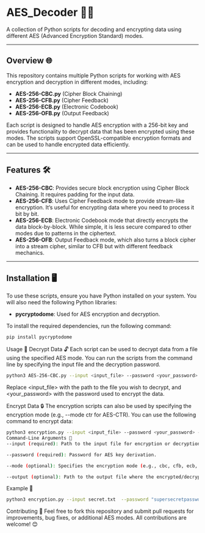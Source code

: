 # AES_Decoder 🔐🔑
A collection of Python scripts for decoding and encrypting data using different AES (Advanced Encryption Standard) modes.

---

## Overview 🌐
This repository contains multiple Python scripts for working with AES encryption and decryption in different modes, including:

- **AES-256-CBC.py** (Cipher Block Chaining)
- **AES-256-CFB.py** (Cipher Feedback)
- **AES-256-ECB.py** (Electronic Codebook)
- **AES-256-OFB.py** (Output Feedback)

Each script is designed to handle AES encryption with a 256-bit key and provides functionality to decrypt data that has been encrypted using these modes. The scripts support OpenSSL-compatible encryption formats and can be used to handle encrypted data efficiently.

---

## Features 🛠️

- **AES-256-CBC**: Provides secure block encryption using Cipher Block Chaining. It requires padding for the input data.
- **AES-256-CFB**: Uses Cipher Feedback mode to provide stream-like encryption. It’s useful for encrypting data where you need to process it bit by bit.
- **AES-256-ECB**: Electronic Codebook mode that directly encrypts the data block-by-block. While simple, it is less secure compared to other modes due to patterns in the ciphertext.
- **AES-256-OFB**: Output Feedback mode, which also turns a block cipher into a stream cipher, similar to CFB but with different feedback mechanics.

---

## Installation 🖥️

To use these scripts, ensure you have Python installed on your system. You will also need the following Python libraries:

- **pycryptodome**: Used for AES encryption and decryption.

To install the required dependencies, run the following command:

```bash
pip install pycryptodome
```

Usage 🚀
Decrypt Data 🔓
Each script can be used to decrypt data from a file using the specified AES mode. You can run the scripts from the command line by specifying the input file and the decryption password.

```bash
python3 AES-256-CBC.py --input <input_file> --password <your_password>
```
Replace <input_file> with the path to the file you wish to decrypt, and <your_password> with the password used to encrypt the data.

Encrypt Data 🔒
The encryption scripts can also be used by specifying the encryption mode (e.g., --mode ctr for AES-CTR). You can use the following command to encrypt data:

```bash
python3 encryption.py --input <input_file> --password <your_password> --mode <encryption_mode> --output <output_file>
Command-Line Arguments 📝
--input (required): Path to the input file for encryption or decryption.

--password (required): Password for AES key derivation.

--mode (optional): Specifies the encryption mode (e.g., cbc, cfb, ecb, ofb).

--output (optional): Path to the output file where the encrypted/decrypted data will be saved.
```

Example 🎯
```bash
python3 encryption.py --input secret.txt  --password "supersecretpasswd" --mode ctr -- output data.enc
```
Contributing 🤝
Feel free to fork this repository and submit pull requests for improvements, bug fixes, or additional AES modes. All contributions are welcome! 😊

